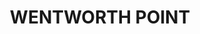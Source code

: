 ---
lastmod: '2025-04-06T06:05:20+00:00'
latitude: -33.82764565
layout: suburb
longitude: 151.0771675
postcode: '2127'
state: NSW
title: WENTWORTH POINT
url: /nsw/wentworth-point/
---